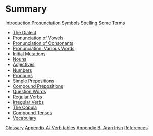 # Summary

[Introduction]()
[Pronunciation Symbols]()
[Spelling]()
[Some Terms]()

- [The Dialect](./the_dialect.md)
- [Pronunciation of Vowels](./pronunciation_of_vowels.md)
- [Pronunciation of Consonants](./pronunciation_of_consonants.md)
- [Pronunciation: Various Words](./pronunciation_various_words.md)
- [Initial Mutations](./initial_mutations.md)
- [Nouns](./nouns.md)
- [Adjectives](./adjectives.md)
- [Numbers](./numbers.md)
- [Pronouns](./pronouns.md)
- [Simple Prepositions](./simple_prepositions.md)
- [Compound Prepositions](./simple_prepositions.md)
- [Question Words](./question_words.md)
- [Regular Verbs](./regular_verbs.md)
- [Irregular Verbs](./irregular_verbs.md)
- [The Copula](./the_copula.md)
- [Compound Tenses](./compound_tenses.md)
- [Vocabulary]()

[Glossary]()
[Appendix A: Verb tables]()
[Appendix B: Aran Irish]()
[References]()
